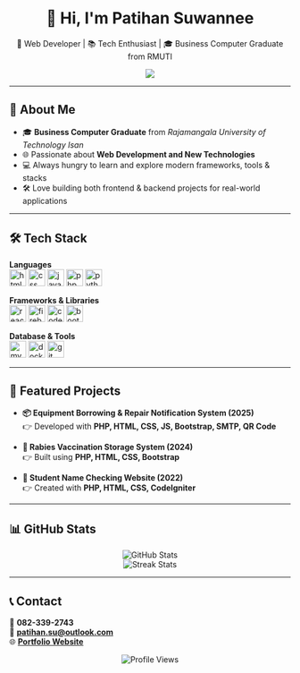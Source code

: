 <h1 align="center">👋 Hi, I'm Patihan Suwannee</h1>

<p align="center">
  🚀 Web Developer | 📚 Tech Enthusiast | 🎓 Business Computer Graduate from RMUTI
</p>

<p align="center">
  <img src="https://readme-typing-svg.herokuapp.com?color=F7971E&size=26&center=true&vCenter=true&width=600&lines=Fullstack+Web+Developer;Passionate+about+Building+and+Learning;Business+Computer+Graduate+from+RMUTI" />
</p>

---

## 📖 About Me  

- 🎓 **Business Computer Graduate** from *Rajamangala University of Technology Isan*  
- 🌐 Passionate about **Web Development and New Technologies**  
- 💻 Always hungry to learn and explore modern frameworks, tools & stacks  
- 🛠️ Love building both frontend & backend projects for real-world applications  

---

## 🛠️ Tech Stack  

**Languages**  
<img src="https://cdn.jsdelivr.net/gh/devicons/devicon/icons/html5/html5-original.svg" alt="html" width="30"/> 
<img src="https://cdn.jsdelivr.net/gh/devicons/devicon/icons/css3/css3-original.svg" alt="css" width="30"/> 
<img src="https://cdn.jsdelivr.net/gh/devicons/devicon/icons/javascript/javascript-original.svg" alt="javascript" width="30"/> 
<img src="https://cdn.jsdelivr.net/gh/devicons/devicon/icons/php/php-original.svg" alt="php" width="30"/> 
<img src="https://cdn.jsdelivr.net/gh/devicons/devicon/icons/python/python-original.svg" alt="python" width="30"/>  

**Frameworks & Libraries**  
<img src="https://cdn.jsdelivr.net/gh/devicons/devicon/icons/react/react-original.svg" alt="react" width="30"/> 
<img src="https://cdn.jsdelivr.net/gh/devicons/devicon/icons/firebase/firebase-plain.svg" alt="firebase" width="30"/> 
<img src="https://cdn.jsdelivr.net/gh/devicons/devicon/icons/codeigniter/codeigniter-plain.svg" alt="codeigniter" width="30"/> 
<img src="https://cdn.jsdelivr.net/gh/devicons/devicon/icons/bootstrap/bootstrap-original.svg" alt="bootstrap" width="30"/>  

**Database & Tools**  
<img src="https://cdn.jsdelivr.net/gh/devicons/devicon/icons/mysql/mysql-original.svg" alt="mysql" width="30"/> 
<img src="https://cdn.jsdelivr.net/gh/devicons/devicon/icons/docker/docker-original.svg" alt="docker" width="30"/> 
<img src="https://cdn.jsdelivr.net/gh/devicons/devicon/icons/git/git-original.svg" alt="git" width="30"/> 

---

## 📌 Featured Projects  

- **📦 Equipment Borrowing & Repair Notification System (2025)**  
  👉 Developed with **PHP, HTML, CSS, JS, Bootstrap, SMTP, QR Code**

- **💉 Rabies Vaccination Storage System (2024)**  
  👉 Built using **PHP, HTML, CSS, Bootstrap**

- **📝 Student Name Checking Website (2022)**  
  👉 Created with **PHP, HTML, CSS, CodeIgniter**

---

## 📊 GitHub Stats  

<p align="center">
  <img src="https://github-readme-stats.vercel.app/api?username=patihan23&show_icons=true&theme=radical" alt="GitHub Stats" />
  <br>
  <img src="https://github-readme-streak-stats.herokuapp.com?user=patihan23&theme=radical&hide_border=false" alt="Streak Stats" />
</p>

---

## 📞 Contact  

📱 **082-339-2743**  
📧 **[patihan.su@outlook.com](mailto:patihan.su@outlook.com)**  
🌐 **[Portfolio Website](http://www.patihan-space.wuaze.com)**  

<p align="center">
  <img src="https://komarev.com/ghpvc/?username=patihan23&label=Profile%20views&color=0e75b6&style=flat" alt="Profile Views" />
</p>
